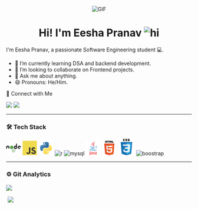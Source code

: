 <p align="center">
<img alt="GIF" src="laughing-cartoon-happy-ben-gwen-tennyson-lsqzyyx0oxq6i9x2.gif" height="280" />
 <p/>
<h1 align="center"> Hi! I'm Eesha Pranav <img src="https://user-images.githubusercontent.com/1303154/88677602-1635ba80-d120-11ea-84d8-d263ba5fc3c0.gif" width="28px" alt="hi"></h1>

I'm Eesha Pranav, a passionate Software Engineering student 💻.

<!-- TODO: Add last video link -->

- :seedling: I’m currently learning DSA and backend development.
- 🤔 I’m looking to collaborate on Frontend projects.
- :speech_balloon: Ask me about anything.
- 😄 Pronouns: He/Him.

🤝 Connect with Me

[<img src="https://img.shields.io/badge/linkedin-%230077B5.svg?&style=for-the-badge&logo=linkedin&logoColor=white" />](https://www.linkedin.com/in/eesha-pranav-aa7b4125b/)
[<img src="https://img.shields.io/badge/twitter-%231DA1F2.svg?&style=for-the-badge&logo=twitter&logoColor=white" />](https://x.com/eeshapranav/)
<hr>

### 🛠 Tech Stack

<img src="https://raw.githubusercontent.com/devicons/devicon/master/icons/nodejs/nodejs-original-wordmark.svg" width="40"> <img   src="https://raw.githubusercontent.com/devicons/devicon/master/icons/javascript/javascript-original.svg" width="40">  <img src="https://raw.githubusercontent.com/devicons/devicon/master/icons/python/python-original.svg" alt="python" width="40">  <img src="https://www.vectorlogo.zone/logos/r-project/r-project-icon.svg" alt="r" width="40">  <img src="https://www.vectorlogo.zone/logos/mysql/mysql-ar21.svg" alt="mysql" width="40"> 
<img src="https://raw.githubusercontent.com/devicons/devicon/master/icons/java/java-original-wordmark.svg" alt="java" width="40">
<img src="https://raw.githubusercontent.com/devicons/devicon/master/icons/html5/html5-original-wordmark.svg" alt="html5" width="40">  <img src="https://raw.githubusercontent.com/devicons/devicon/master/icons/css3/css3-original-wordmark.svg" alt="css3" width="45" height="45"/> <img src="https://www.vectorlogo.zone/logos/getbootstrap/getbootstrap-icon.svg" alt="boostrap" width="40"> 

<hr>

### ⚙️ Git Analytics
 
<p><img align="center" src="https://github-readme-stats.vercel.app/api?username=eeshapranav&theme=dark&show_icons=true" /></p>
<p>&nbsp;<img align="center" src="https://github-readme-stats.vercel.app/api/top-langs/?username=eeshapranav&theme=dark&layout=compact" width="410" /></p>

